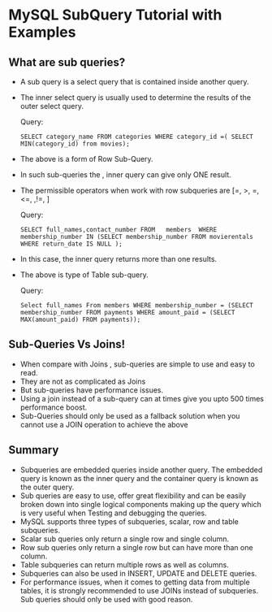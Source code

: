 #	MySQL SubQuery Tutorial with Examples


##	What are sub queries?

-	A sub query is a select query that is contained inside another query. 
-	The inner select query is usually used to determine the results of the outer select query.

	Query:
	
		SELECT category_name FROM categories WHERE category_id =( SELECT MIN(category_id) from movies);
	
-	The above is a form of Row Sub-Query. 
-	In such sub-queries the , inner query can give only ONE result. 
-	The permissible operators when work with row subqueries are [=, >, =, <=, ,!=,  ]

	Query:
	
		SELECT full_names,contact_number FROM   members  WHERE  membership_number IN (SELECT membership_number FROM movierentals WHERE return_date IS NULL );
	
-	In this case, the inner query returns more than one results. 
-	The above is type of Table sub-query.
		
	Query:
	
		Select full_names From members WHERE membership_number = (SELECT membership_number FROM payments WHERE amount_paid = (SELECT MAX(amount_paid) FROM payments));


##	Sub-Queries Vs Joins!

-	When compare with Joins , sub-queries are simple to use and easy to read.
-	They are not as complicated as Joins
-	But sub-queries have performance issues.  
-	Using a join instead of a sub-query can at times give you upto 500 times performance boost.
-	Sub-Queries  should only be used as a fallback solution when you cannot use a JOIN operation to achieve the above


##	Summary

-	Subqueries are embedded queries inside another query. The embedded query is known as the inner query and the container query is known as the outer query.
-	Sub queries are easy to use, offer great flexibility and can be easily broken down into single logical components making up the query which is very useful when Testing and debugging the queries.
-	MySQL supports three types of subqueries, scalar, row and table subqueries.
-	Scalar sub queries only return a single row and single column.
-	Row sub queries only return a single row but can have more than one column.
-	Table subqueries can return multiple rows as well as columns.
-	Subqueries can also be used in INSERT, UPDATE and DELETE queries.
-	For performance issues, when it comes to getting data from multiple tables, it is strongly recommended to use JOINs instead of subqueries. Sub queries should only be used with good reason.
	